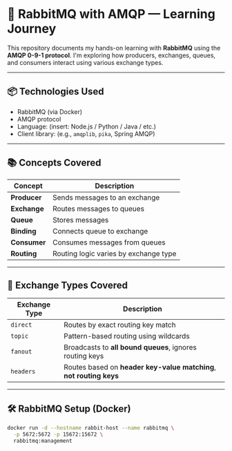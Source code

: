# 🐇 RabbitMQ with AMQP — Learning Journey

This repository documents my hands-on learning with **RabbitMQ** using the **AMQP 0-9-1 protocol**. I'm exploring how producers, exchanges, queues, and consumers interact using various exchange types.

---

## 📦 Technologies Used

- RabbitMQ (via Docker)
- AMQP protocol
- Language: (insert: Node.js / Python / Java / etc.)
- Client library: (e.g., `amqplib`, `pika`, Spring AMQP)

---

## 📚 Concepts Covered

| Concept    | Description |
|------------|-------------|
| **Producer** | Sends messages to an exchange |
| **Exchange** | Routes messages to queues |
| **Queue**    | Stores messages |
| **Binding**  | Connects queue to exchange |
| **Consumer** | Consumes messages from queues |
| **Routing**  | Routing logic varies by exchange type |

---

## 🔁 Exchange Types Covered

| Exchange Type | Description |
|---------------|-------------|
| `direct`      | Routes by exact routing key match |
| `topic`       | Pattern-based routing using wildcards |
| `fanout`      | Broadcasts to **all bound queues**, ignores routing keys |
| `headers`     | Routes based on **header key-value matching**, **not routing keys** |

---

## 🛠️ RabbitMQ Setup (Docker)

```bash
docker run -d --hostname rabbit-host --name rabbitmq \
  -p 5672:5672 -p 15672:15672 \
  rabbitmq:management
